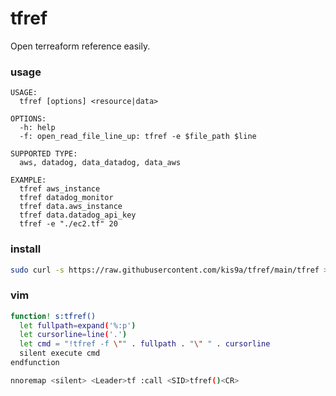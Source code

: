 # tfref

Open terreaform reference easily.

### usage

```
USAGE:
  tfref [options] <resource|data>

OPTIONS:
  -h: help
  -f: open_read_file_line_up: tfref -e $file_path $line

SUPPORTED TYPE:
  aws, datadog, data_datadog, data_aws

EXAMPLE:
  tfref aws_instance
  tfref datadog_monitor
  tfref data.aws_instance
  tfref data.datadog_api_key
  tfref -e "./ec2.tf" 20
```

### install

```bash
sudo curl -s https://raw.githubusercontent.com/kis9a/tfref/main/tfref > /usr/local/bin/tfref
```

### vim

```bash
function! s:tfref()
  let fullpath=expand('%:p')
  let cursorline=line('.')
  let cmd = "!tfref -f \"" . fullpath . "\" " . cursorline
  silent execute cmd
endfunction

nnoremap <silent> <Leader>tf :call <SID>tfref()<CR>
```
